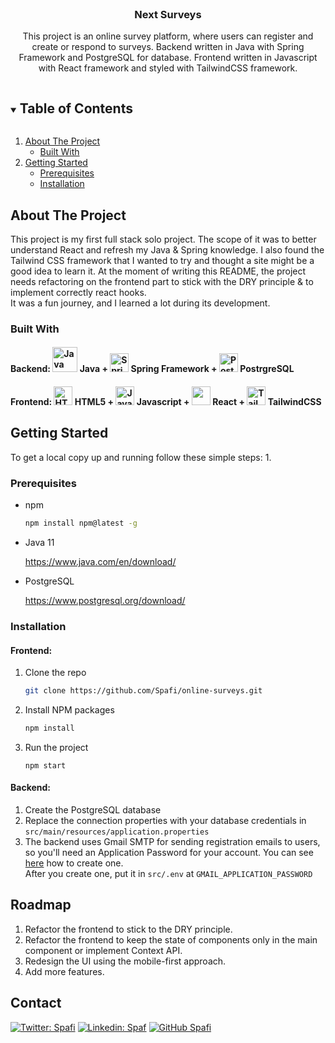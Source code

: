<!-- PROJECT LOGO -->
<br />
<p align="center">
  <a href="https://github.com/Spafi/online-surveys/">

[comment]: <> (    <img src="images/logo.png" alt="Logo" width="80" height="80">)
  </a>

<h3 align="center">Next Surveys</h3>

  <p align="center">
    This project is an online survey platform, where users can register and create or respond to surveys.
    Backend written in Java with Spring Framework and PostgreSQL for database.
    Frontend written in Javascript with React framework and styled with TailwindCSS framework.
</p>



<!-- TABLE OF CONTENTS -->
<details open="open">
  <summary><h2 style="display: inline-block">Table of Contents</h2></summary>
  <ol>
    <li>
      <a href="#about-the-project">About The Project</a>
      <ul>
        <li><a href="#built-with">Built With</a></li>
      </ul>
    </li>
    <li>
      <a href="#getting-started">Getting Started</a>
      <ul>
        <li><a href="#prerequisites">Prerequisites</a></li>
        <li><a href="#installation">Installation</a></li>
      </ul>
    </li>

  </ol>
</details>



<!-- ABOUT THE PROJECT -->

## About The Project

This project is my first full stack solo project. The scope of it was to better understand React and refresh my Java & Spring knowledge. 
I also found the Tailwind CSS framework that I wanted to try and thought a site might be a good idea to learn it.
At the moment of writing this README, the project needs refactoring on the frontend part to stick with the DRY principle & to implement correctly react hooks. <br/>
It was a fun journey, and I learned a lot during its development.

### Built With

#### Backend: <img src="https://img.icons8.com/color/48/000000/java-coffee-cup-logo.png" alt="Java" height="40"/> Java +  <img src="https://img.icons8.com/color/48/000000/spring-logo.png" alt="Spring" height="30"/> Spring Framework + <img src="https://img.icons8.com/color/48/000000/postgreesql.png" alt="PostgreSQL" height="30" />  PostrgreSQL

#### Frontend: <img src="https://img.icons8.com/nolan/64/html-5.png" alt="HTML5" height="30" /> HTML5 + <img src="https://img.icons8.com/color/48/000000/javascript.png" alt="JavaScript" height="30" /> Javascript + <img src="https://img.icons8.com/color/48/000000/react-native.png" height="30"/> React + <img src="https://seeklogo.com/images/T/tailwind-css-logo-5AD4175897-seeklogo.com.png" alt="TailwindCSS" height="30" > TailwindCSS

<!-- GETTING STARTED -->

## Getting Started

To get a local copy up and running follow these simple steps:
1. 

### Prerequisites


* npm
  ```sh
  npm install npm@latest -g
  ```

* Java 11
  
  https://www.java.com/en/download/


* PostgreSQL

  https://www.postgresql.org/download/


### Installation
#### Frontend:
1. Clone the repo
   ```sh
   git clone https://github.com/Spafi/online-surveys.git
   ```
2. Install NPM packages
   ```sh
   npm install
   ```
3. Run the project
   ```
   npm start
   ```
#### Backend:
1. Create the PostgreSQL database
2. Replace the connection properties with your database credentials in ```src/main/resources/application.properties```
3. The backend uses Gmail SMTP for sending registration emails to users, so you'll need an Application Password for your account. You can see [here](https://support.google.com/mail/answer/185833?hl=en-GB#zippy=%2Cwhy-you-may-need-an-app-password) how to create one. <br>
After you create one, put it in ```src/.env``` at ```GMAIL_APPLICATION_PASSWORD```

[comment]: <> (<!-- USAGE EXAMPLES -->)

[comment]: <> (## Usage)


<!-- ROADMAP -->

## Roadmap

1. Refactor the frontend to stick to the DRY principle.
2. Refactor the frontend to keep the state of components only in the main component or implement Context API.
3. Redesign the UI using the mobile-first approach.
4. Add more features. 



<!-- CONTACT -->

## Contact

[![Twitter: Spafi](https://img.shields.io/twitter/follow/CristianSpafiu?style=social)](https://twitter.com/CristianSpafiu)
[![Linkedin: Spaf](https://img.shields.io/badge/-spaf-blue?style=flat-square&logo=Linkedin&logoColor=white&link=https://www.linkedin.com/in/spaf/)](https://www.linkedin.com/in/spaf/)
[![GitHub Spafi](https://img.shields.io/github/followers/spafi?label=follow&style=social)](https://github.com/Spafi)




<!-- MARKDOWN LINKS & IMAGES -->
<!-- https://www.markdownguide.org/basic-syntax/#reference-style-links -->

[linkedin-shield]: https://img.shields.io/badge/-LinkedIn-black.svg?style=for-the-badge&logo=linkedin&colorB=555

[linkedin-url]: https://linkedin.com/in/Spafi
